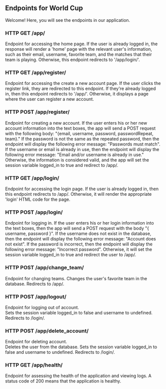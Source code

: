 ## Endpoints for World Cup

Welcome! Here, you will see the endpoints in our application.

### HTTP GET /app/
Endpoint for accessing the home page.
If the user is already logged in, the response will render a 'home' page with the relevant user's information, such as their email, username, favorite team,
and the matches that their team is playing. Otherwise, this endpoint redirects to '/app/login/'.

### HTTP GET /app/register/
Endpoint for accessing the create a new account page.
If the user clicks the register link, they are redirected to this endpoint. If they're already logged in, then this endpoint redirects to '/app/'. Otherwise, it displays a page where the user can register a new account.

### HTTP POST /app/register/
Endpoint for creating a new account.
If the user enters his or her new account information into the text boxes, the app will send a POST request with the following body: "{email, username, password, passwordRepeat, team}." If the password is not the same as the repeated password, then the endpoint will display the following error message: "Passwords must match". If the username or email is already in use, then the endpoint will display the following error message: "Email and/or username is already in use." Otherwise, the information is considered valid, and the app will set the session variable logged_in to true and redirect to /app/.

### HTTP GET /app/login/
Endpoint for accessing the login page.
If the user is already logged in, then this endpoint redirects to /app/. Otherwise, it will render the appropriate 'login' HTML code for the page.

### HTTP POST /app/login/
Endpoint for logging in.
If the user enters his or her login information into the text boxes, then the app will send a POST request with the body "{ username, password }". If the username
does not exist in the database, then the endpoint will display the following error message: "Account does not exist". If the password is incorrect, then the endpoint will display the following error message: "Incorrect password". Otherwise, it will set the session variable logged_in to true and redirect the user to /app/.

### HTTP POST /app/change_team/
Endpoint for changing teams.
Changes the user's favorite team in the database. Redirects to /app/.

### HTTP POST /app/logout/
Endpoint for logging out of account.  
Sets the session variable logged_in to false and username to undefined. Redirects to /login/.

### HTTP POST /app/delete_account/
Endpoint for deleting account.  
Deletes the user from the database. Sets the session variable logged_in to false and username to undefined. Redirects to /login/.

### HTTP GET /app/health/
Endpoint for assessing the health of the application and viewing logs.
A status code of 200 means that the application is healthy.
